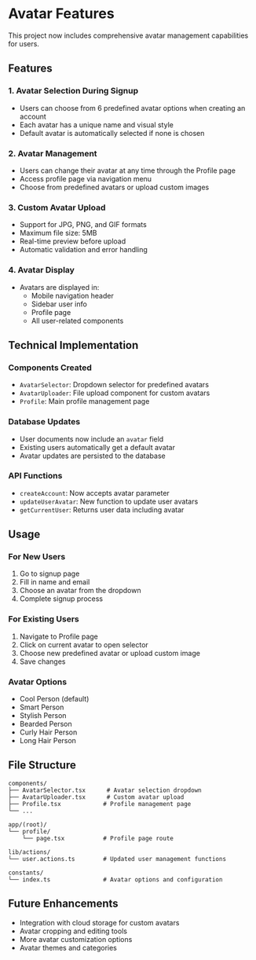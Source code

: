 # Avatar Features

This project now includes comprehensive avatar management capabilities for users.

## Features

### 1. Avatar Selection During Signup
- Users can choose from 6 predefined avatar options when creating an account
- Each avatar has a unique name and visual style
- Default avatar is automatically selected if none is chosen

### 2. Avatar Management
- Users can change their avatar at any time through the Profile page
- Access profile page via navigation menu
- Choose from predefined avatars or upload custom images

### 3. Custom Avatar Upload
- Support for JPG, PNG, and GIF formats
- Maximum file size: 5MB
- Real-time preview before upload
- Automatic validation and error handling

### 4. Avatar Display
- Avatars are displayed in:
  - Mobile navigation header
  - Sidebar user info
  - Profile page
  - All user-related components

## Technical Implementation

### Components Created
- `AvatarSelector`: Dropdown selector for predefined avatars
- `AvatarUploader`: File upload component for custom avatars
- `Profile`: Main profile management page

### Database Updates
- User documents now include an `avatar` field
- Existing users automatically get a default avatar
- Avatar updates are persisted to the database

### API Functions
- `createAccount`: Now accepts avatar parameter
- `updateUserAvatar`: New function to update user avatars
- `getCurrentUser`: Returns user data including avatar

## Usage

### For New Users
1. Go to signup page
2. Fill in name and email
3. Choose an avatar from the dropdown
4. Complete signup process

### For Existing Users
1. Navigate to Profile page
2. Click on current avatar to open selector
3. Choose new predefined avatar or upload custom image
4. Save changes

### Avatar Options
- Cool Person (default)
- Smart Person
- Stylish Person
- Bearded Person
- Curly Hair Person
- Long Hair Person

## File Structure
```
components/
├── AvatarSelector.tsx      # Avatar selection dropdown
├── AvatarUploader.tsx      # Custom avatar upload
├── Profile.tsx            # Profile management page
└── ...

app/(root)/
└── profile/
    └── page.tsx           # Profile page route

lib/actions/
└── user.actions.ts        # Updated user management functions

constants/
└── index.ts               # Avatar options and configuration
```

## Future Enhancements
- Integration with cloud storage for custom avatars
- Avatar cropping and editing tools
- More avatar customization options
- Avatar themes and categories
